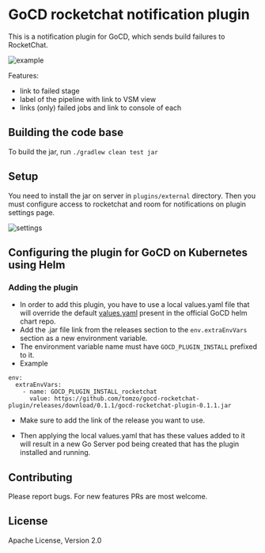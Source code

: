 # GoCD rocketchat notification plugin

This is a notification plugin for GoCD, which sends build failures to RocketChat.

![example](example_message.png)

Features:
 - link to failed stage
 - label of the pipeline with link to VSM view
 - links (only) failed jobs and link to console of each

## Building the code base

To build the jar, run `./gradlew clean test jar`

## Setup

You need to install the jar on server in `plugins/external` directory.
Then you must configure access to rocketchat and room for notifications on plugin settings page.

![settings](settings.png)

## Configuring the plugin for GoCD on Kubernetes using Helm

### Adding the plugin
- In order to add this plugin, you have to use a local values.yaml file that will override the default [values.yaml](https://github.com/helm/charts/blob/master/stable/gocd/values.yaml) present in the official GoCD helm chart repo.
- Add the .jar file link from the releases section to the `env.extraEnvVars` section as a new environment variable.
- The environment variable name must have `GOCD_PLUGIN_INSTALL` prefixed to it.
- Example

```
env:
  extraEnvVars:
    - name: GOCD_PLUGIN_INSTALL_rocketchat
      value: https://github.com/tomzo/gocd-rocketchat-plugin/releases/download/0.1.1/gocd-rocketchat-plugin-0.1.1.jar
```
- Make sure to add the link of the release you want to use.

- Then applying the local values.yaml that has these values added to it will result in a new Go Server pod being created that has the plugin installed and running.


## Contributing

Please report bugs.
For new features PRs are most welcome.

## License

Apache License, Version 2.0
